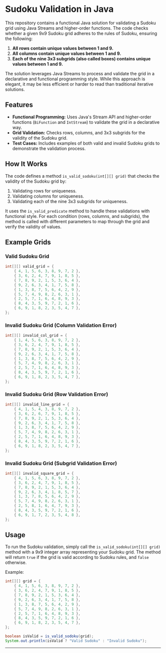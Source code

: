 # Sudoku Validation in Java

This repository contains a functional Java solution for validating a Sudoku grid using Java Streams and higher-order functions. The code checks whether a given 9x9 Sudoku grid adheres to the rules of Sudoku, ensuring the following:

1. **All rows contain unique values between 1 and 9.**
2. **All columns contain unique values between 1 and 9.**
3. **Each of the nine 3x3 subgrids (also called boxes) contains unique values between 1 and 9.**

The solution leverages Java Streams to process and validate the grid in a declarative and functional programming style. While this approach is elegant, it may be less efficient or harder to read than traditional iterative solutions.

## Features

- **Functional Programming:** Uses Java's Stream API and higher-order functions (`BiFunction` and `IntStream`) to validate the grid in a declarative way.
- **Grid Validation:** Checks rows, columns, and 3x3 subgrids for the validity of the Sudoku grid.
- **Test Cases:** Includes examples of both valid and invalid Sudoku grids to demonstrate the validation process.
  
## How It Works

The code defines a method `is_valid_sodoku(int[][] grid)` that checks the validity of the Sudoku grid by:
1. Validating rows for uniqueness.
2. Validating columns for uniqueness.
3. Validating each of the nine 3x3 subgrids for uniqueness.

It uses the `is_valid_predicate` method to handle these validations with functional style. For each condition (rows, columns, and subgrids), the method is called with different parameters to map through the grid and verify the validity of values.

## Example Grids

### Valid Sudoku Grid

```java
int[][] valid_grid = {
    { 4, 1, 5, 6, 3, 8, 9, 7, 2 },
    { 3, 6, 2, 4, 7, 9, 1, 8, 5 },
    { 7, 8, 9, 2, 1, 5, 3, 6, 4 },
    { 9, 2, 6, 3, 4, 1, 7, 5, 8 },
    { 1, 3, 8, 7, 5, 6, 4, 2, 9 },
    { 5, 7, 4, 9, 8, 2, 6, 3, 1 },
    { 2, 5, 7, 1, 6, 4, 8, 9, 3 },
    { 8, 4, 3, 5, 9, 7, 2, 1, 6 },
    { 6, 9, 1, 8, 2, 3, 5, 4, 7 },
};
```

### Invalid Sudoku Grid (Column Validation Error)

```java
int[][] invalid_col_grid = {
    { 1, 4, 5, 6, 3, 8, 9, 7, 2 },
    { 3, 6, 2, 4, 7, 9, 1, 8, 5 },
    { 7, 8, 9, 2, 1, 5, 3, 6, 4 },
    { 9, 2, 6, 3, 4, 1, 7, 5, 8 },
    { 1, 3, 8, 7, 5, 6, 4, 2, 9 },
    { 5, 7, 4, 9, 8, 2, 6, 3, 1 },
    { 2, 5, 7, 1, 6, 4, 8, 9, 3 },
    { 8, 4, 3, 5, 9, 7, 2, 1, 6 },
    { 6, 9, 1, 8, 2, 3, 5, 4, 7 },
};
```

### Invalid Sudoku Grid (Row Validation Error)

```java
int[][] invalid_line_grid = {
    { 4, 1, 5, 4, 3, 8, 9, 7, 2 },
    { 3, 6, 2, 6, 7, 9, 1, 8, 5 },
    { 7, 8, 9, 2, 1, 5, 3, 6, 4 },
    { 9, 2, 6, 3, 4, 1, 7, 5, 8 },
    { 1, 3, 8, 7, 5, 6, 4, 2, 9 },
    { 5, 7, 4, 9, 8, 2, 6, 3, 1 },
    { 2, 5, 7, 1, 6, 4, 8, 9, 3 },
    { 8, 4, 3, 5, 9, 7, 2, 1, 6 },
    { 6, 9, 1, 8, 2, 3, 5, 4, 7 },
};
```

### Invalid Sudoku Grid (Subgrid Validation Error)

```java
int[][] invalid_square_grid = {
    { 4, 1, 5, 6, 3, 8, 9, 7, 2 },
    { 3, 6, 2, 4, 7, 9, 1, 8, 5 },
    { 7, 8, 9, 2, 1, 5, 3, 6, 4 },
    { 9, 2, 6, 3, 4, 1, 8, 5, 7 },
    { 1, 3, 7, 8, 5, 6, 4, 2, 9 },
    { 5, 7, 4, 9, 8, 2, 6, 3, 1 },
    { 2, 5, 8, 1, 6, 4, 7, 9, 3 },
    { 8, 4, 3, 5, 9, 7, 2, 1, 6 },
    { 6, 9, 1, 7, 2, 3, 5, 4, 8 },
};
```

## Usage

To run the Sudoku validation, simply call the `is_valid_sodoku(int[][] grid)` method with a 9x9 integer array representing your Sudoku grid. The method will return `true` if the grid is valid according to Sudoku rules, and `false` otherwise.

Example:

```java
int[][] grid = {
    { 4, 1, 5, 6, 3, 8, 9, 7, 2 },
    { 3, 6, 2, 4, 7, 9, 1, 8, 5 },
    { 7, 8, 9, 2, 1, 5, 3, 6, 4 },
    { 9, 2, 6, 3, 4, 1, 7, 5, 8 },
    { 1, 3, 8, 7, 5, 6, 4, 2, 9 },
    { 5, 7, 4, 9, 8, 2, 6, 3, 1 },
    { 2, 5, 7, 1, 6, 4, 8, 9, 3 },
    { 8, 4, 3, 5, 9, 7, 2, 1, 6 },
    { 6, 9, 1, 8, 2, 3, 5, 4, 7 },
};

boolean isValid = is_valid_sodoku(grid);
System.out.println(isValid ? "Valid Sudoku" : "Invalid Sudoku");
```

---
